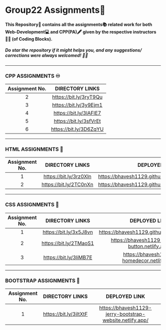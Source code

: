 # Group22 Assignments:bookmark_tabs:

#### This Repository📁 contains all the assignments:books: related work for both Web-Development:computer: and CPP(PA):fountain_pen: given by the respective instructors	:man_technologist: (of Coding Blocks).
##### Do star the repository if it might helps you, and any suggestions/ corrections were always welcomed! :slightly_smiling_face::wink:

<hr/>

### CPP ASSIGNMENTS :infinity:
| Assignment No. | DIRECTORY LINKS |
| :---:   | :-: |
| 2 | https://bit.ly/3ryT9Qu |
| 3 | https://bit.ly/3y9Ejm1 |
| 4 | https://bit.ly/3lAFlE7 |
| 5 | https://bit.ly/3sfVrEt |
| 6 | https://bit.ly/3D6ZqYU |

<hr/>

### HTML ASSIGNMENTS :jigsaw:
| Assignment No. | DIRECTORY LINKS | DEPLOYED LINK |
| :---:   | :-: | :-: |
| 1 | https://bit.ly/3rz0Xln | https://bhavesh1129.github.io/Web_Assignment1/ |
| 2 | https://bit.ly/2TC0nXn | https://bhavesh1129.github.io/Web_Assignment1/ |

<hr/>

### CSS ASSIGNMENTS :dart:
| Assignment No. | DIRECTORY LINKS | DEPLOYED LINK |
| :---:   | :-: | :-: |
| 1 | https://bit.ly/3x5J8vn | https://bhavesh1129.github.io/PhoneBook/ |
| 2 | https://bit.ly/2TMaoS1 | https://bhavesh1129-animated-button.netlify.app/ |
| 3 | https://bit.ly/3liMB7E | https://bhavesh1129-homedecor.netlify.app/ |

<hr/>

### BOOTSTRAP ASSIGNMENTS 🏹
| Assignment No. | DIRECTORY LINKS | DEPLOYED LINK |
| :---:   | :-: | :-: |
| 1 | https://bit.ly/3iltXtF | https://bhavesh1129-jerry-bootstrap-website.netlify.app/ |

